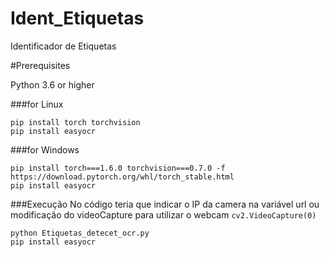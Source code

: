 # Ident_Etiquetas
Identificador de Etiquetas

#Prerequisites

Python 3.6 or higher

###for Linux 

```
pip install torch torchvision
pip install easyocr
```

###for Windows
```
pip install torch===1.6.0 torchvision===0.7.0 -f https://download.pytorch.org/whl/torch_stable.html
pip install easyocr
```

###Execução
No código teria que indicar o IP da camera na variável url
ou  modificação do videoCapture para utilizar o webcam `cv2.VideoCapture(0)`

```
python Etiquetas_detecet_ocr.py
pip install easyocr
```
